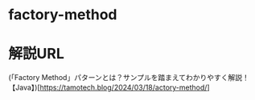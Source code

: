 # factory-method
# 解説URL
(「Factory Method」パターンとは？サンプルを踏まえてわかりやすく解説！【Java】)[https://tamotech.blog/2024/03/18/actory-method/]

